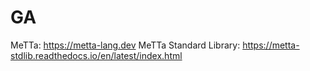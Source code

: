 # GA

MeTTa: https://metta-lang.dev
MeTTa Standard Library: https://metta-stdlib.readthedocs.io/en/latest/index.html